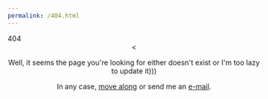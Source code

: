 ```yaml
---
permalink: /404.html
---
```

<html>
  <head>
  <link href="style.css" rel="stylesheet">
    404
  </head>
<body>
<center>
<
<br>
<p>Well, it seems the page you're looking for either doesn't exist or I'm too lazy to update it)))</p>
<p>In any case, <a href="https://www.evangelion.life/">move along</a> or send me an <a href="mailto:evangelion@myself.com">e-mail</a>.</p>
<br>
</center>
</body>
</html>
